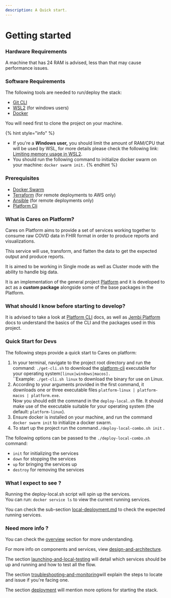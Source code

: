 ```yaml
---
description: A Quick start.
---
```


# Getting started

### Hardware Requirements

A machine that has 24 RAM is advised, less than that may cause performance issues.&#x20;

### Software Requirements

The following tools are needed to run/deploy the stack:

* [Git CLI](https://git-scm.com/book/en/v2/Getting-Started-The-Command-Line)
* [WSL2](https://learn.microsoft.com/en-us/windows/wsl/install) (for windows users)&#x20;
* [Docker](https://docs.docker.com/engine/install/)

You will need first to clone the project on your machine.

{% hint style="info" %}
* If you're a _**W**_**indows user,** you should limit the amount of RAM/CPU that will be used by WSL, for more details please check the following link: [Limiting memory usage in WSL2](https://www.aleksandrhovhannisyan.com/blog/limiting-memory-usage-in-wsl-2/).
* You should run the following command to initialize docker swarm on your machine: `docker swarm init.`
{% endhint %}

### Prerequisites

* [Docker Swarm](https://docs.docker.com/engine/swarm/)
* [Terraform](https://www.terraform.io/) (for remote deployments to AWS only)
* [Ansible](https://www.ansible.com/) (for remote deployments only)
* [Platform Cli](https://app.gitbook.com/o/lTiMw1wKTVQEjepxV4ou/s/TwrbQZir3ZdvejunAFia/)

### What is Cares on Platform?&#x20;

Cares on Platform aims to provide a set of services working together to consume raw COVID data in FHIR format in order to produce reports and visualizations.&#x20;

This service will use, transform, and flatten the data to get the expected output and produce reports.&#x20;

It is aimed to be working in Single mode as well as Cluster mode with the ability to handle big data.

It is an implementation of the general project [Platform](https://github.com/jembi/platform) and it is developed to act as a **custom package** alongside some of the base packages in the Platform.

### What should I know before starting to develop?

It is advised to take a look at [Platform CLI](https://app.gitbook.com/o/lTiMw1wKTVQEjepxV4ou/s/TwrbQZir3ZdvejunAFia/) docs, as well as [Jembi Platform](https://app.gitbook.com/o/lTiMw1wKTVQEjepxV4ou/s/ozRkSu9v4EJR8LJ8nFIv/) docs to understand the basics of the CLI and the packages used in this project.

### Quick Start for Devs

The following steps provide a quick start to Cares on platform:

1. In your terminal, navigate to the project root directory and run the command: `./get-cli.sh` to download the [platform-cli](https://app.gitbook.com/o/lTiMw1wKTVQEjepxV4ou/s/TwrbQZir3ZdvejunAFia/) executable for your operating system`[linux|windows|macos].`\
   ``Example: `./get-cli.sh linux`  to download the binary for use on Linux.
2. According to your arguments provided in the first command, it downloads one or three executable files `platform-linux | platform-macos | platform.exe`. \
   Now you should edit the command in the `deploy-local.sh` file. It should make use of the executable suitable for your operating system (the default: `platform-linux`).
3. Ensure docker is installed on your machine, and run the command `docker swarm init` to initialize a docker swarm.
4. To start up the project run the command`./deploy-local-combo.sh init` .

The following options can be passed to the `./deploy-local-combo.sh` command:

* `init` for initializing the services
* `down` for stopping the services
* `up` for bringing the services up
* `destroy` for removing the services&#x20;

### What I expect to see ?&#x20;

Running the deploy-local.sh script will spin up the services. \
You can run: `docker service ls` to view the current running services.

You can check the sub-section [local-deployment.md](deployment/local-deployment.md "mention") to check the expected running services.

### Need more info ?&#x20;

You can check the [overview](overview/ "mention") section for more understanding.

For more info on components and services, view [design-and-architecture](design-and-architecture/ "mention").

The section [launching-and-local-testing](launching-and-local-testing/ "mention") will detail which services should be up and running and how to test all the flow.&#x20;

The section [troubleshooting-and-monitoring](troubleshooting-and-monitoring/ "mention")will explain the steps to locate and issue if you're facing one.

The section [deployment](deployment/ "mention") will mention more options for starting the stack.
